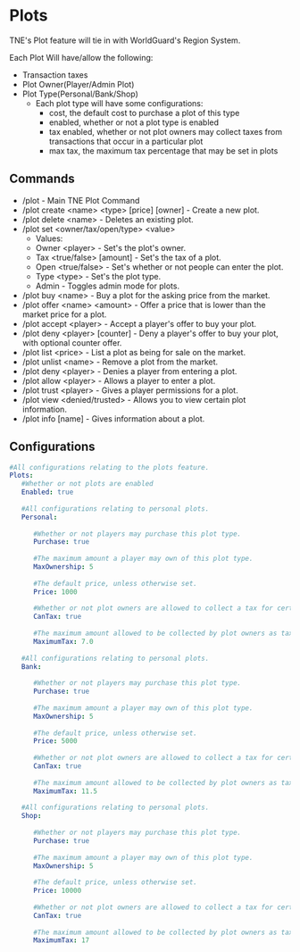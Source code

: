Plots
=====
TNE's Plot feature will tie in with WorldGuard's Region System.

Each Plot Will have/allow the following:
- Transaction taxes
- Plot Owner(Player/Admin Plot)
- Plot Type(Personal/Bank/Shop)
  - Each plot type will have some configurations:
    - cost, the default cost to purchase a plot of this type
    - enabled, whether or not a plot type is enabled
    - tax enabled, whether or not plot owners may collect taxes from transactions that occur in a particular plot
    - max tax, the maximum tax percentage that may be set in plots


Commands
-------
- /plot - Main TNE Plot Command
- /plot create \<name\> \<type\> \[price\] \[owner\] - Create a new plot.
- /plot delete \<name\> - Deletes an existing plot.
- /plot set \<owner/tax/open/type\> \<value\>
  - Values:
  - Owner \<player\> - Set's the plot's owner.
  - Tax \<true/false\> \[amount\] - Set's the tax of a plot.
  - Open \<true/false\> - Set's whether or not people can enter the plot.
  - Type \<type\> - Set's the plot type.
  - Admin - Toggles admin mode for plots.
- /plot buy \<name\> - Buy a plot for the asking price from the market.
- /plot offer \<name\> \<amount\> - Offer a price that is lower than the market price for a plot.
- /plot accept \<player\> - Accept a player's offer to buy your plot.
- /plot deny \<player\> \[counter\] - Deny a player's offer to buy your plot, with optional counter offer.
- /plot list \<price\> - List a plot as being for sale on the market.
- /plot unlist \<name\> - Remove a plot from the market. 
- /plot deny \<player\> - Denies a player from entering a plot.
- /plot allow \<player\> - Allows a player to enter a plot.
- /plot trust \<player\> - Gives a player permissions for a plot.
- /plot view \<denied/trusted\> - Allows you to view certain plot information.
- /plot info \[name\] - Gives information about a plot.

Configurations
--------

```yaml
#All configurations relating to the plots feature.
Plots:
   #Whether or not plots are enabled
   Enabled: true
   
   #All configurations relating to personal plots.
   Personal:
      
      #Whether or not players may purchase this plot type.
      Purchase: true
      
      #The maximum amount a player may own of this plot type.
      MaxOwnership: 5
      
      #The default price, unless otherwise set.
      Price: 1000
      
      #Whether or not plot owners are allowed to collect a tax for certain transactions in their plot.
      CanTax: true
      
      #The maximum amount allowed to be collected by plot owners as taxes.
      MaximumTax: 7.0
   
   #All configurations relating to personal plots.
   Bank:
      
      #Whether or not players may purchase this plot type.
      Purchase: true
      
      #The maximum amount a player may own of this plot type.
      MaxOwnership: 5
      
      #The default price, unless otherwise set.
      Price: 5000
      
      #Whether or not plot owners are allowed to collect a tax for certain transactions in their plot.
      CanTax: true
      
      #The maximum amount allowed to be collected by plot owners as taxes.
      MaximumTax: 11.5
   
   #All configurations relating to personal plots.
   Shop:
      
      #Whether or not players may purchase this plot type.
      Purchase: true
      
      #The maximum amount a player may own of this plot type.
      MaxOwnership: 5
      
      #The default price, unless otherwise set.
      Price: 10000
      
      #Whether or not plot owners are allowed to collect a tax for certain transactions in their plot.
      CanTax: true
      
      #The maximum amount allowed to be collected by plot owners as taxes.
      MaximumTax: 17

```
